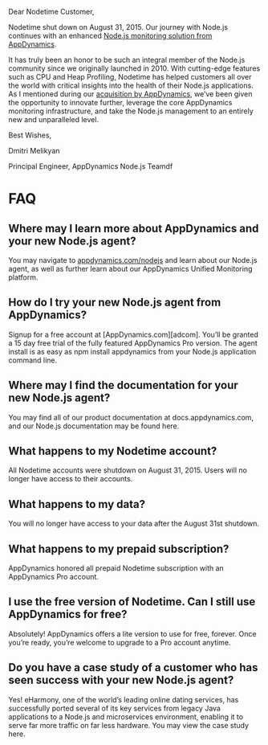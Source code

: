 Dear Nodetime Customer,

Nodetime shut down on August 31, 2015. Our journey with Node.js continues with an enhanced [Node.js monitoring solution from AppDynamics][adnode].

It has truly been an honor to be such an integral member of the Node.js community since we originally launched in 2010. With cutting-edge features such as CPU and Heap Profiling, Nodetime has helped customers all over the world with critical insights into the health of their Node.js applications.  As I mentioned during our [acquisition by AppDynamics][aad], we’ve been given the opportunity to innovate further, leverage the core AppDynamics monitoring infrastructure, and take the Node.js management to an entirely new and unparalleled level.

Best Wishes,

Dmitri Melikyan

Principal Engineer, AppDynamics Node.js Teamdf

# FAQ 


## Where may I learn more about AppDynamics and your new Node.js agent?

You may navigate to [appdynamics.com/nodejs][adnode] and learn about our Node.js agent, as well as further learn about our AppDynamics Unified Monitoring platform.

## How do I try your new Node.js agent from AppDynamics?

Signup for a free account at [AppDynamics.com][adcom]. You’ll be granted a 15 day free trial of the fully featured AppDynamics Pro version. The agent install is as easy as npm install appdynamics from your Node.js application command line.

## Where may I find the documentation for your new Node.js agent?

You may find all of our product documentation at docs.appdynamics.com, and our Node.js documentation may be found here.

## What happens to my Nodetime account?

All Nodetime accounts were shutdown on August 31, 2015. Users will no longer have access to their accounts.

## What happens to my data?

You will no longer have access to your data after the August 31st shutdown. 

## What happens to my prepaid subscription?

AppDynamics honored all prepaid Nodetime subscription with an AppDynamics Pro account. 

## I use the free version of Nodetime. Can I still use AppDynamics for free?

Absolutely! AppDynamics offers a lite version to use for free, forever. Once you’re ready, you’re welcome to upgrade to a Pro account anytime.

## Do you have a case study of a customer who has seen success with your new Node.js agent?

Yes! eHarmony, one of the world’s leading online dating services, has successfully ported several of its key services from legacy Java applications to a Node.js and microservices environment, enabling it to serve far more traffic on far less hardware. You may view the case study here.     


[adnode]: <http://www.appdynamics.com/nodejs>
[adcome]: <http://www.appdynamics.com/>
[aad]: <http://www.marketwatch.com/story/appdynamics-takes-nodejs-community-by-storm-with-nodetime-acquisition-2013-09-19>

